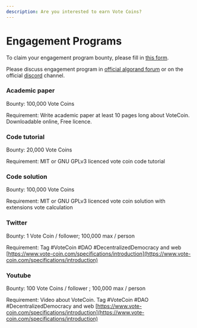 ```yaml
---
description: Are you interested to earn Vote Coins?
---
```


# Engagement Programs

To claim your engagement program bounty, please fill in [this form](https://docs.google.com/forms/d/e/1FAIpQLScIhdH90AM0xoA3ISbHwea74YHlq-32I1QV4orUBd0Yc0x42w/viewform?usp=sf\_link).

Please discuss engagement program in [official algorand forum](https://forum.algorand.org/t/vote-coin-engagement-program/5282) or on the official [discord](https://discord.gg/nJ8waHWTwE) channel.

### Academic paper

Bounty: 100,000 Vote Coins

Requirement: Write academic paper at least 10 pages long about VoteCoin. Downloadable online, Free licence.

### Code tutorial

Bounty: 20,000 Vote Coins

Requirement: MIT or GNU GPLv3 licenced vote coin code tutorial

### Code solution

Bounty: 100,000 Vote Coins

Requirement: MIT or GNU GPLv3 licenced vote coin solution with extensions vote calculation

### Twitter

Bounty: 1 Vote Coin / follower; 100,000 max / person

Requirement: Tag #VoteCoin #DAO #DecentralizedDemocracy and web [https://www.vote-coin.com/specifications/introduction](https://www.vote-coin.com/specifications/introduction)

### Youtube

Bounty: 100 Vote Coins / follower ; 100,000 max / person

Requirement: Video about VoteCoin. Tag #VoteCoin #DAO #DecentralizedDemocracy and web [https://www.vote-coin.com/specifications/introduction](https://www.vote-coin.com/specifications/introduction)

